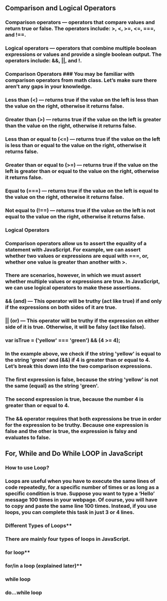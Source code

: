 ## Comparison and Logical Operators

### Comparison operators — operators that compare values and return true or false. The operators include: >, <, >=, <=, ===, and !==.
### Logical operators — operators that combine multiple boolean expressions or values and provide a single boolean output. The operators include: &&, ||, and !.
### Comparison Operators ### You may be familiar with comparison operators from math class. Let’s make sure there aren’t any gaps in your knowledge.

### Less than (<) — returns true if the value on the left is less than the value on the right, otherwise it returns false.
### Greater than (>) — returns true if the value on the left is greater than the value on the right, otherwise it returns false.
### Less than or equal to (<=) — returns true if the value on the left is less than or equal to the value on the right, otherwise it returns false.
### Greater than or equal to (>=) — returns true if the value on the left is greater than or equal to the value on the right, otherwise it returns false.
### Equal to (===) — returns true if the value on the left is equal to the value on the right, otherwise it returns false.
### Not equal to (!==) — returns true if the value on the left is not equal to the value on the right, otherwise it returns false.
### Logical Operators
### Comparison operators allow us to assert the equality of a statement with JavaScript. For example, we can assert whether two values or expressions are equal with ===, or, whether one value is greater than another with >.

### There are scenarios, however, in which we must assert whether multiple values or expressions are true. In JavaScript, we can use logical operators to make these assertions.

### && (and) — This operator will be truthy (act like true) if and only if the expressions on both sides of it are true.
### || (or) — This operator will be truthy if the expression on either side of it is true. Otherwise, it will be falsy (act like false).
### var isTrue = ('yellow' === 'green') && (4 >= 4);
### In the example above, we check if the string 'yellow' is equal to the string 'green' and (&&) if 4 is greater than or equal to 4. Let’s break this down into the two comparison expressions.
### The first expression is false, because the string 'yellow' is not the same (equal) as the string 'green'.
### The second expression is true, because the number 4 is greater than or equal to 4.
### The && operator requires that both expressions be true in order for the expression to be truthy. Because one expression is false and the other is true, the expression is falsy and evaluates to false.

## For, While and Do While LOOP in JavaScript

### How to use Loop?
### Loops are useful when you have to execute the same lines of code repeatedly, for a specific number of times or as long as a specific condition is true. Suppose you want to type a ‘Hello’ message 100 times in your webpage. Of course, you will have to copy and paste the same line 100 times. Instead, if you use loops, you can complete this task in just 3 or 4 lines.

### Different Types of Loops**
### There are mainly four types of loops in JavaScript.

### for loop**
### for/in a loop (explained later)**
### while loop
### do…while loop
